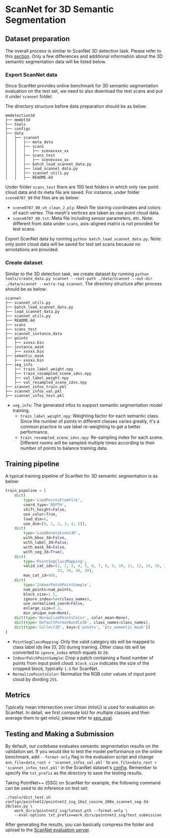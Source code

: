 # ScanNet for 3D Semantic Segmentation

## Dataset preparation

The overall process is similar to ScanNet 3D detection task. Please refer to this [section](https://github.com/open-mmlab/mmdetection3d/blob/master/docs/datasets/scannet_det.md#dataset-preparation). Only a few differences and additional information about the 3D semantic segmentation data will be listed below.

### Export ScanNet data

Since ScanNet provides online benchmark for 3D semantic segmentation evaluation on the test set, we need to also download the test scans and put it under `scannet` folder.

The directory structure before data preparation should be as below:

```
mmdetection3d
├── mmdet3d
├── tools
├── configs
├── data
│   ├── scannet
│   │   ├── meta_data
│   │   ├── scans
│   │   │   ├── scenexxxx_xx
│   │   ├── scans_test
│   │   │   ├── scenexxxx_xx
│   │   ├── batch_load_scannet_data.py
│   │   ├── load_scannet_data.py
│   │   ├── scannet_utils.py
│   │   ├── README.md
```

Under folder `scans_test` there are 100 test folders in which only raw point cloud data and its meta file are saved. For instance, under folder `scene0707_00` the files are as below:

- `scene0707_00_vh_clean_2.ply`: Mesh file storing coordinates and colors of each vertex. The mesh's vertices are taken as raw point cloud data.
- `scene0707_00.txt`: Meta file including sensor parameters, etc. Note: different from data under `scans`, axis-aligned matrix is not provided for test scans.

Export ScanNet data by running `python batch_load_scannet_data.py`. Note: only point cloud data will be saved for test set scans because no annotations are provided.

### Create dataset

Similar to the 3D detection task, we create dataset by running `python tools/create_data.py scannet --root-path ./data/scannet --out-dir ./data/scannet --extra-tag scannet`.
The directory structure after process should be as below:

```
scannet
├── scannet_utils.py
├── batch_load_scannet_data.py
├── load_scannet_data.py
├── scannet_utils.py
├── README.md
├── scans
├── scans_test
├── scannet_instance_data
├── points
│   ├── xxxxx.bin
├── instance_mask
│   ├── xxxxx.bin
├── semantic_mask
│   ├── xxxxx.bin
├── seg_info
│   ├── train_label_weight.npy
│   ├── train_resampled_scene_idxs.npy
│   ├── val_label_weight.npy
│   ├── val_resampled_scene_idxs.npy
├── scannet_infos_train.pkl
├── scannet_infos_val.pkl
├── scannet_infos_test.pkl
```

- `seg_info`: The generated infos to support semantic segmentation model training.
    - `train_label_weight.npy`: Weighting factor for each semantic class. Since the number of points in different classes varies greatly, it's a common practice to use label re-weighting to get a better performance.
    - `train_resampled_scene_idxs.npy`: Re-sampling index for each scene. Different rooms will be sampled multiple times according to their number of points to balance training data.

## Training pipeline

A typical training pipeline of ScanNet for 3D semantic segmentation is as below:

```python
train_pipeline = [
    dict(
        type='LoadPointsFromFile',
        coord_type='DEPTH',
        shift_height=False,
        use_color=True,
        load_dim=6,
        use_dim=[0, 1, 2, 3, 4, 5]),
    dict(
        type='LoadAnnotations3D',
        with_bbox_3d=False,
        with_label_3d=False,
        with_mask_3d=False,
        with_seg_3d=True),
    dict(
        type='PointSegClassMapping',
        valid_cat_ids=(1, 2, 3, 4, 5, 6, 7, 8, 9, 10, 11, 12, 14, 16, 24, 28,
                       33, 34, 36, 39),
        max_cat_id=40),
    dict(
        type='IndoorPatchPointSample',
        num_points=num_points,
        block_size=1.5,
        ignore_index=len(class_names),
        use_normalized_coord=False,
        enlarge_size=0.2,
        min_unique_num=None),
    dict(type='NormalizePointsColor', color_mean=None),
    dict(type='DefaultFormatBundle3D', class_names=class_names),
    dict(type='Collect3D', keys=['points', 'pts_semantic_mask'])
]
```

- `PointSegClassMapping`: Only the valid category ids will be mapped to class label ids like [0, 20) during training. Other class ids will be converted to `ignore_index` which equals to `20`.
- `IndoorPatchPointSample`: Crop a patch containing a fixed number of points from input point cloud. `block_size` indicates the size of the cropped block, typically `1.5` for ScanNet.
- `NormalizePointsColor`: Normalize the RGB color values of input point cloud by dividing `255`.

## Metrics

Typically mean Intersection over Union (mIoU) is used for evaluation on ScanNet. In detail, we first compute IoU for multiple classes and then average them to get mIoU, please refer to [seg_eval](https://github.com/open-mmlab/mmdetection3d/blob/master/mmdet3d/core/evaluation/seg_eval.py).

## Testing and Making a Submission

By default, our codebase evaluates semantic segmentation results on the validation set.
If you would like to test the model performance on the online benchmark, add `--format-only` flag in the evaluation script and change `ann_file=data_root + 'scannet_infos_val.pkl'` to `ann_file=data_root + 'scannet_infos_test.pkl'` in the ScanNet dataset's [config](https://github.com/open-mmlab/mmdetection3d/blob/master/configs/_base_/datasets/scannet_seg-3d-20class.py#L126). Remember to specify the `txt_prefix` as the directory to save the testing results.

Taking PointNet++ (SSG) on ScanNet for example, the following command can be used to do inference on test set:

```
./tools/dist_test.sh configs/pointnet2/pointnet2_ssg_16x2_cosine_200e_scannet_seg-3d-20class.py \
    work_dirs/pointnet2_ssg/latest.pth --format-only \
    --eval-options txt_prefix=work_dirs/pointnet2_ssg/test_submission
```

After generating the results, you can basically compress the folder and upload to the [ScanNet evaluation server](http://kaldir.vc.in.tum.de/scannet_benchmark/semantic_label_3d).
